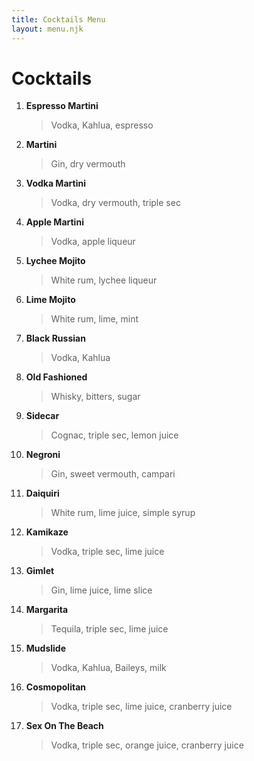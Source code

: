 ```yaml
---
title: Cocktails Menu
layout: menu.njk
---
```

# Cocktails

1. **Espresso Martini**
    > Vodka, Kahlua, espresso

2.  **Martini**
    > Gin, dry vermouth

3.  **Vodka Martini**
    > Vodka, dry vermouth, triple sec

4.  **Apple Martini**
    > Vodka, apple liqueur

5.  **Lychee Mojito**
    > White rum, lychee liqueur

6. **Lime Mojito**
    > White rum, lime, mint

7. **Black Russian**
    > Vodka, Kahlua

8. **Old Fashioned**
    > Whisky, bitters, sugar

9. **Sidecar**
    > Cognac, triple sec, lemon juice

10. **Negroni**
    > Gin, sweet vermouth, campari

11. **Daiquiri**
    > White rum, lime juice, simple syrup

12. **Kamikaze**
    > Vodka, triple sec, lime juice

13. **Gimlet**
    > Gin, lime juice, lime slice

14. **Margarita**
    > Tequila, triple sec, lime juice

15. **Mudslide**
    > Vodka, Kahlua, Baileys, milk

16. **Cosmopolitan**
    > Vodka, triple sec, lime juice, cranberry juice

17. **Sex On The Beach**
    > Vodka, triple sec, orange juice, cranberry juice
